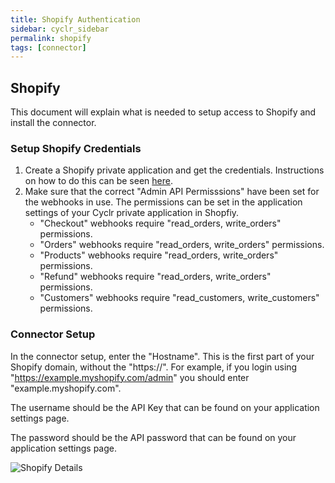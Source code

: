 ```yaml
---
title: Shopify Authentication
sidebar: cyclr_sidebar
permalink: shopify
tags: [connector]
---
```


## Shopify ##

This document will explain what is needed to setup access to Shopify and install the connector.

### Setup Shopify Credentials ###
1. Create a Shopify private application and get the credentials. Instructions on how to do this can be seen [here](https://shopify.dev/tutorials/authenticate-a-private-app-with-shopify-admin#generate-public-app-credentials).
2. Make sure that the correct "Admin API Permisssions" have been set for the webhooks in use. The permissions can be set in the application settings of your Cyclr private application in Shopfiy. 
   * "Checkout" webhooks require "read_orders, write_orders" permissions.
   * "Orders" webhooks require "read_orders, write_orders" permissions.
   * "Products" webhooks require "read_orders, write_orders" permissions.
   * "Refund" webhooks require "read_orders, write_orders" permissions.
   * "Customers" webhooks require "read_customers, write_customers" permissions.

### Connector Setup ###
In the connector setup, enter the "Hostname". This is the first part of your Shopify domain, without the "https://". For example, if you login using "https://example.myshopify.com/admin" you should enter "example.myshopify.com".

The username should be the API Key that can be found on your application settings page.

The password should be the API password that can be found on your application settings page.

![Shopify Details](./images/shopify-1.png)
